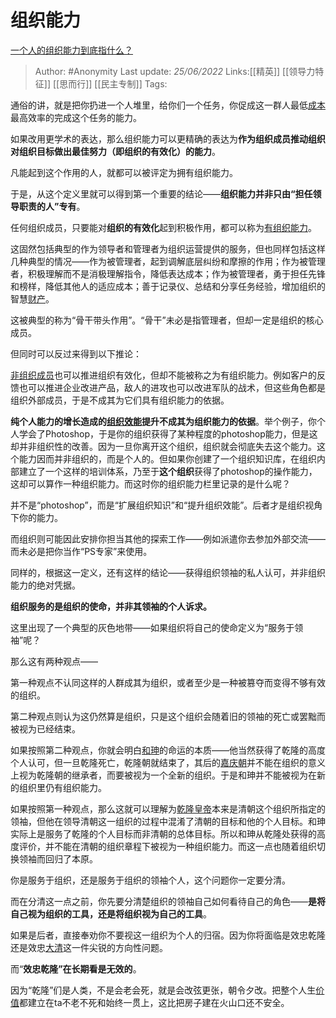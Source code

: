 # 组织能力
[一个人的组织能力到底指什么？](https://www.zhihu.com/question/451665490/answer/2535089067)

> Author: #Anonymity
> Last update: *25/06/2022*
> Links:[[精英]] [[领导力特征]] [[思而行]] [[民主专制]]
> Tags:

通俗的讲，就是把你扔进一个人堆里，给你们一个任务，你促成这一群人最低[成本](https://www.zhihu.com/search?q=%E6%88%90%E6%9C%AC&search_source=Entity&hybrid_search_source=Entity&hybrid_search_extra=%7B%22sourceType%22%3A%22answer%22%2C%22sourceId%22%3A2535089067%7D)最高效率的完成这个任务的能力。

如果改用更学术的表达，那么组织能力可以更精确的表达为**作为组织成员推动组织对组织目标做出最佳努力（即组织的有效化）的能力**。

凡能起到这个作用的人，就都可以被评定为拥有组织能力。

于是，从这个定义里就可以得到第一个重要的结论——**组织能力并非只由“担任领导职责的人”专有**。

任何组织成员，只要能对**组织的有效化**起到积极作用，都可以称为[有组织能力](https://www.zhihu.com/search?q=%E6%9C%89%E7%BB%84%E7%BB%87%E8%83%BD%E5%8A%9B&search_source=Entity&hybrid_search_source=Entity&hybrid_search_extra=%7B%22sourceType%22%3A%22answer%22%2C%22sourceId%22%3A2535089067%7D)。

这固然包括典型的作为领导者和管理者为组织运营提供的服务，但也同样包括这样几种典型的情况——作为被管理者，起到调解底层纠纷和摩擦的作用；作为被管理者，积极理解而不是消极理解指令，降低表达成本；作为被管理者，勇于担任先锋和榜样，降低其他人的适应成本；善于记录仪、总结和分享任务经验，增加组织的智慧[财产](https://www.zhihu.com/search?q=%E8%B4%A2%E4%BA%A7&search_source=Entity&hybrid_search_source=Entity&hybrid_search_extra=%7B%22sourceType%22%3A%22answer%22%2C%22sourceId%22%3A2535089067%7D)。

这被典型的称为“骨干带头作用”。“骨干”未必是指管理者，但却一定是组织的核心成员。

但同时可以反过来得到以下推论：

[非组织成员](https://www.zhihu.com/search?q=%E9%9D%9E%E7%BB%84%E7%BB%87%E6%88%90%E5%91%98&search_source=Entity&hybrid_search_source=Entity&hybrid_search_extra=%7B%22sourceType%22%3A%22answer%22%2C%22sourceId%22%3A2535089067%7D)也可以推进组织有效化，但却不能被称之为有组织能力。例如客户的反馈也可以推进企业改进产品，敌人的进攻也可以改进军队的战术，但这些角色都是组织外部成员，于是不成其为它们具有组织能力的依据。

**纯个人能力的增长造成的[组织效能](https://www.zhihu.com/search?q=%E7%BB%84%E7%BB%87%E6%95%88%E8%83%BD&search_source=Entity&hybrid_search_source=Entity&hybrid_search_extra=%7B%22sourceType%22%3A%22answer%22%2C%22sourceId%22%3A2535089067%7D)提升不成其为组织能力的依据**。举个例子，你个人学会了Photoshop，于是你的组织获得了某种程度的photoshop能力，但是这却并非组织性的改善。因为一旦你离开这个组织，组织就会彻底失去这个能力。这个能力因而并非组织的，而是个人的。但如果你创建了一个组织知识库，在组织内部建立了一个这样的培训体系，乃至于**这个组织**获得了photoshop的操作能力，这却可以算作一种组织能力。而这时你的组织能力栏里记录的是什么呢？

并不是“photoshop”，而是“扩展组织知识”和“提升组织效能”。后者才是组织视角下你的能力。

而组织则可能因此安排你担当其他的探索工作——例如派遣你去参加外部交流——而未必是把你当作“PS专家”来使用。

同样的，根据这一定义，还有这样的结论——获得组织领袖的私人认可，并非组织能力的绝对凭据。

**组织服务的是组织的使命，并非其领袖的个人诉求。**

这里出现了一个典型的灰色地带——如果组织将自己的使命定义为“服务于领袖”呢？

那么这有两种观点——

第一种观点不认同这样的人群成其为组织，或者至少是一种被篡夺而变得不够有效的组织。

第二种观点则认为这仍然算是组织，只是这个组织会随着旧的领袖的死亡或罢黜而被视为已经结束。

如果按照第二种观点，你就会明白[和珅](https://www.zhihu.com/search?q=%E5%92%8C%E7%8F%85&search_source=Entity&hybrid_search_source=Entity&hybrid_search_extra=%7B%22sourceType%22%3A%22answer%22%2C%22sourceId%22%3A2535089067%7D)的命运的本质——他当然获得了乾隆的高度个人认可，但一旦乾隆死亡，乾隆朝就结束了，其后的[嘉庆朝](https://www.zhihu.com/search?q=%E5%98%89%E5%BA%86%E6%9C%9D&search_source=Entity&hybrid_search_source=Entity&hybrid_search_extra=%7B%22sourceType%22%3A%22answer%22%2C%22sourceId%22%3A2535089067%7D)并不能在组织的意义上视为乾隆朝的继承者，而要被视为一个全新的组织。于是和珅并不能被视为在新的组织里仍有组织能力。

如果按照第一种观点，那么这就可以理解为[乾隆皇帝](https://www.zhihu.com/search?q=%E4%B9%BE%E9%9A%86%E7%9A%87%E5%B8%9D&search_source=Entity&hybrid_search_source=Entity&hybrid_search_extra=%7B%22sourceType%22%3A%22answer%22%2C%22sourceId%22%3A2535089067%7D)本来是清朝这个组织所指定的领袖，但他在领导清朝这一组织的过程中混淆了清朝的目标和他的个人目标。和珅实际上是服务了乾隆的个人目标而非清朝的总体目标。所以和珅从乾隆处获得的高度评价，并不能在清朝的组织章程下被视为一种组织能力。而这一点也随着组织切换领袖而回归了本原。

你是服务于组织，还是服务于组织的领袖个人，这个问题你一定要分清。

而在分清这一点之前，你先要分清楚组织的领袖自己如何看待自己的角色——**是将自己视为组织的工具，还是将组织视为自己的工具**。

如果是后者，直接奉劝你不要视这一组织为个人的归宿。因为你将面临是效忠乾隆还是效忠[大清](https://www.zhihu.com/search?q=%E5%A4%A7%E6%B8%85&search_source=Entity&hybrid_search_source=Entity&hybrid_search_extra=%7B%22sourceType%22%3A%22answer%22%2C%22sourceId%22%3A2535089067%7D)这一件尖锐的方向性问题。

而“**效忠乾隆”在长期看是无效的**。

因为“乾隆”们是人类，不是会老会死，就是会改弦更张，朝令夕改。把整个人生[价值](https://www.zhihu.com/search?q=%E4%BB%B7%E5%80%BC&search_source=Entity&hybrid_search_source=Entity&hybrid_search_extra=%7B%22sourceType%22%3A%22answer%22%2C%22sourceId%22%3A2535089067%7D)都建立在ta不老不死和始终一贯上，这比把房子建在火山口还不安全。

